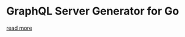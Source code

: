 # GraphQL Server Generator for Go
[read more](https://99designs.com/blog/engineering/gqlgen-a-graphql-server-generator-for-go/)
